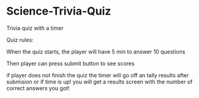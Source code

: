 # Science-Trivia-Quiz


Trivia quiz with a timer

Quiz rules:

When the quiz starts, the player will have 5 min to answer 10 questions

Then player can press submit button to see scores

if player does not finish the quiz the timer will go off an tally results after submision or if time is up! you will get a results screen with the number of correct answers you got!

